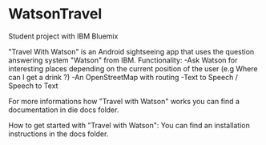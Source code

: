 # WatsonTravel
Student project with IBM Bluemix 

"Travel With Watson" is an Android sightseeing app that uses the question answering system "Watson" from IBM.
Functionality:
-Ask Watson for interesting places depending on the current position of the user (e.g Where can I get a drink ?) 
-An OpenStreetMap with routing
-Text to Speech / Speech to Text

For more informations how "Travel with Watson" works you can find a documentation in die docs folder.

How to get started with "Travel with Watson":
You can find an installation instructions in the docs folder.
